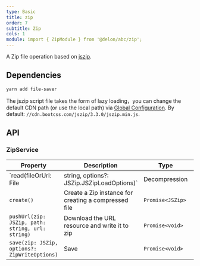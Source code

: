 ```yaml
---
type: Basic
title: zip
order: 7
subtitle: Zip
cols: 1
module: import { ZipModule } from '@delon/abc/zip';
---
```


A Zip file operation based on [jszip](http://stuk.github.io/jszip/).

## Dependencies

```
yarn add file-saver
```

The jszip script file takes the form of lazy loading，you can change the default CDN path (or use the local path) via [Global Configuration](/docs/global-config). By default: `//cdn.bootcss.com/jszip/3.3.0/jszip.min.js`.

## API

### ZipService

Property | Description | Type | Default
----|------|-----|------
`read(fileOrUrl: File | string, options?: JSZip.JSZipLoadOptions)` | Decompression  | `Promise<JSZip>` | -
`create()` | Create a Zip instance for creating a compressed file  | `Promise<JSZip>` | -
`pushUrl(zip: JSZip, path: string, url: string)` | Download the URL resource and write it to zip  | `Promise<void>` | -
`save(zip: JSZip, options?: ZipWriteOptions)` | Save  | `Promise<void>` | -
